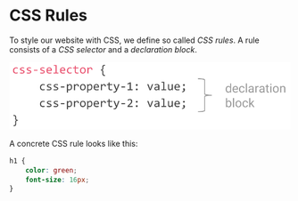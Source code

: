 # CSS Rules

To style our website with CSS, we define so called _CSS rules_. A rule consists of a _CSS selector_ and a _declaration block_. 

![](../../../.gitbook/assets/css_rule.png)

A concrete CSS rule looks like this:

```css
h1 {
    color: green;
    font-size: 16px;
}
```



